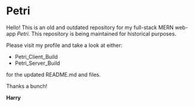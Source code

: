 # Petri

Hello! This is an old and outdated repository for my full-stack MERN web-app *Petri*. This repository is being maintained for historical purposes.

Please visit my profile and take a look at either:

- Petri_Client_Build
- Petri_Server_Build

for the updated README.md and files.

Thanks a bunch!


**Harry**
